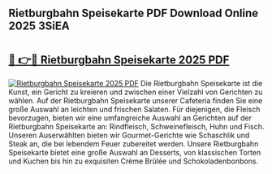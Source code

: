 ## Rietburgbahn Speisekarte PDF Download Online 2025 3SiEA

# <h2><a href="http://gc971ks.nevu.top/?p=Rietburgbahn+Speisekarte">🔗 👉🔴 Rietburgbahn Speisekarte 2025 PDF</a></h2>

[![Rietburgbahn Speisekarte 2025 PDF](https://i.imgur.com/dBaPXMq.png)](http://gc971ks.nevu.top/?p=Rietburgbahn+Speisekarte)
Die Rietburgbahn Speisekarte ist die Kunst, ein Gericht zu kreieren und zwischen einer Vielzahl von Gerichten zu wählen. Auf der Rietburgbahn Speisekarte unserer Cafeteria finden Sie eine große Auswahl an leichten und frischen Salaten. Für diejenigen, die Fleisch bevorzugen, bieten wir eine umfangreiche Auswahl an Gerichten auf der Rietburgbahn Speisekarte an: Rindfleisch, Schweinefleisch, Huhn und Fisch. Unseren Auserwählten bieten wir Gourmet-Gerichte wie Schaschlik und Steak an, die bei lebendem Feuer zubereitet werden. Unsere Rietburgbahn Speisekarte bietet eine große Auswahl an Desserts, von klassischen Torten und Kuchen bis hin zu exquisiten Crème Brûlée und Schokoladenbonbons.
